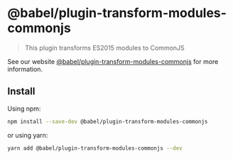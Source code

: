 # @babel/plugin-transform-modules-commonjs

> This plugin transforms ES2015 modules to CommonJS

See our
website [@babel/plugin-transform-modules-commonjs](https://babeljs.io/docs/en/babel-plugin-transform-modules-commonjs)
for more information.

## Install

Using npm:

```sh
npm install --save-dev @babel/plugin-transform-modules-commonjs
```

or using yarn:

```sh
yarn add @babel/plugin-transform-modules-commonjs --dev
```
